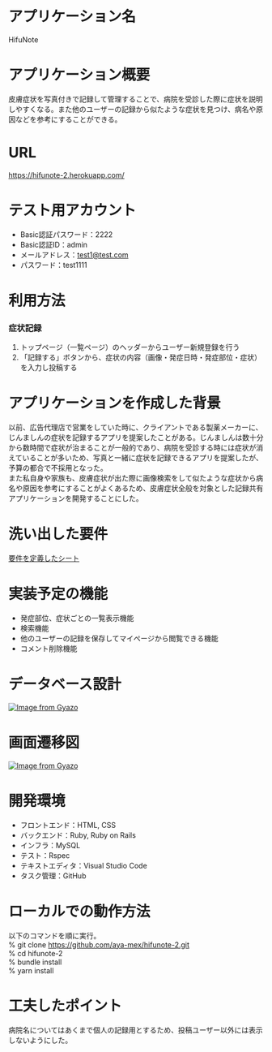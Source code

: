 # アプリケーション名

HifuNote

# アプリケーション概要

皮膚症状を写真付きで記録して管理することで、病院を受診した際に症状を説明しやすくなる。また他のユーザーの記録から似たような症状を見つけ、病名や原因などを参考にすることができる。

# URL

https://hifunote-2.herokuapp.com/

# テスト用アカウント

- Basic認証パスワード：2222
- Basic認証ID：admin
- メールアドレス：test1@test.com
- パスワード：test1111

# 利用方法

### 症状記録

1. トップページ（一覧ページ）のヘッダーからユーザー新規登録を行う
2. 「記録する」ボタンから、症状の内容（画像・発症日時・発症部位・症状）を入力し投稿する

# アプリケーションを作成した背景

以前、広告代理店で営業をしていた時に、クライアントである製薬メーカーに、じんましんの症状を記録するアプリを提案したことがある。じんましんは数十分から数時間で症状が治まることが一般的であり、病院を受診する時には症状が消えていることが多いため、写真と一緒に症状を記録できるアプリを提案したが、予算の都合で不採用となった。  
また私自身や家族も、皮膚症状が出た際に画像検索をして似たような症状から病名や原因を参考にすることがよくあるため、皮膚症状全般を対象とした記録共有アプリケーションを開発することにした。

# 洗い出した要件

[要件を定義したシート](https://docs.google.com/spreadsheets/d/1w39-ExN6O87TqjAwrWGsd9DE_iXSuVu4NbjH8olPPMo/edit#gid=982722306)

# 実装予定の機能

- 発症部位、症状ごとの一覧表示機能
- 検索機能
- 他のユーザーの記録を保存してマイページから閲覧できる機能
- コメント削除機能

# データベース設計

[![Image from Gyazo](https://i.gyazo.com/53eebbfa82dcdbe04209c772ea5edaa7.png)](https://gyazo.com/53eebbfa82dcdbe04209c772ea5edaa7)

# 画面遷移図

[![Image from Gyazo](https://i.gyazo.com/5d4cd9054635f469112b8538b54bc0e7.png)](https://gyazo.com/5d4cd9054635f469112b8538b54bc0e7)

# 開発環境

- フロントエンド：HTML, CSS
- バックエンド：Ruby, Ruby on Rails
- インフラ：MySQL
- テスト：Rspec
- テキストエディタ：Visual Studio Code
- タスク管理：GitHub

# ローカルでの動作方法

以下のコマンドを順に実行。  
% git clone https://github.com/aya-mex/hifunote-2.git  
% cd hifunote-2  
% bundle install  
% yarn install

# 工夫したポイント

病院名についてはあくまで個人の記録用とするため、投稿ユーザー以外には表示しないようにした。



